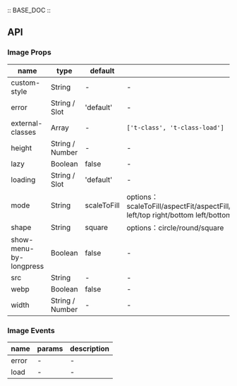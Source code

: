 :: BASE_DOC ::

## API
### Image Props

name | type | default | description | required
-- | -- | -- | -- | --
custom-style | String | - | \- | N
error | String / Slot | 'default' | \- | N
external-classes | Array | - | `['t-class', 't-class-load']` | N
height | String / Number | - | \- | N
lazy | Boolean | false | \- | N
loading | String / Slot | 'default' | \- | N
mode | String | scaleToFill | options：scaleToFill/aspectFit/aspectFill/widthFix/heightFix/top/bottom/center/left/right/top left/top right/bottom left/bottom right | N
shape | String | square | options：circle/round/square | N
show-menu-by-longpress | Boolean | false | \- | N
src | String | - | \- | N
webp | Boolean | false | \- | N
width | String / Number | - | \- | N

### Image Events

name | params | description
-- | -- | --
error | \- | \-
load | \- | \-
